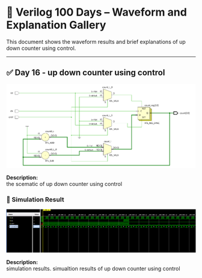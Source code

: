 
# 📘 Verilog 100 Days – Waveform and Explanation Gallery

This document shows the waveform results and brief explanations of up down counter using control.

---

## ✅ Day 16 -  up down counter using control

 

![mod-10 counter](./images/up_down_schematic.png)

**Description:**  
  the scematic of up down counter using control



 


### 🔬 Simulation Result

![Simulation Waveform](./images/up_down_sim.png)

**Description:**  
simulation results.
simualtion results of up down counter using control


